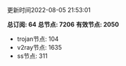 更新时间2022-08-05 21:53:01

**总订阅: 64**
**总节点: 7206**
**有效节点: 2050**
- trojan节点: 104
- v2ray节点: 1635
- ss节点: 311
